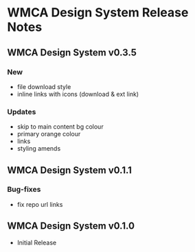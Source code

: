 # WMCA Design System Release Notes

## WMCA Design System v0.3.5

### New

- file download style
- inline links with icons (download & ext link)

### Updates

- skip to main content bg colour
- primary orange colour
- links
- styling amends

## WMCA Design System v0.1.1

### Bug-fixes

- fix repo url links

## WMCA Design System v0.1.0

- Initial Release
